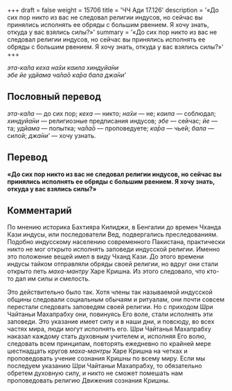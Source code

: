 +++
draft = false
weight = 15706
title = 'ЧЧ Ади 17.126'
description = '«До сих пор никто из вас не следовал религии индусов, но сейчас вы принялись исполнять ее обряды с большим рвением. Я хочу знать, откуда у вас взялись силы?»'
summary = '«До сих пор никто из вас не следовал религии индусов, но сейчас вы принялись исполнять ее обряды с большим рвением. Я хочу знать, откуда у вас взялись силы?»'
+++

_эта-ка̄ла кеха на̄хи каила хиндуйа̄ни  
эбе йе удйама ча̄ла̄о ка̄ра бала джа̄ни’_

## Пословный перевод

_эта_\-_ка̄ла_ — до сих пор; _кеха_ — никто; _на̄хи_ — не; _каила_ — соблюдал; _хиндуйа̄ни_ — религиозные предписания индусов; _эбе_ — сейчас; _йе_ — та; _удйама_ — попытка; _ча̄ла̄о_ — проповедуете; _ка̄ра_ — чьей; _бала_ — силой; _джа̄ни’_ — хочу узнать.

## Перевод

**«До сих пор никто из вас не следовал религии индусов, но сейчас вы принялись исполнять ее обряды с большим рвением. Я хочу знать, откуда у вас взялись силы?»**

## Комментарий

По мнению историка Бахтияра Килиджи, в Бенгалии до времен Чханда Кази индусы, или последователи Вед, подвергались преследованиям. Подобно индусскому населению современного Пакистана, практически никто не мог открыто исполнять заповеди индусской религии. Именно это положение вещей имел в виду Чханд Кази. До этого времени индусы тайком отправляли обряды своей религии, но вдруг они стали открыто петь _маха-мантру_ Харе Кришна. Из этого следовало, что кто-то дал им силы и смелость.

Это действительно было так. Хотя члены так называемой индусской общины следовали социальным обычаям и ритуалам, они почти совсем перестали следовать заповедям своей религии. Но с приходом Шри Чайтаньи Махапрабху они, повинуясь Его воле, стали исполнять эти заповеди. Это указание имеет силу и в наши дни, и повсюду, во всех частях мира, люди могут исполнять его. Шри Чайтанья Махапрабху наказал каждому стать духовным учителем и, исполняя Его волю, следовать всем принципам, повторять ежедневно по крайней мере шестнадцать кругов _маха-мантры_ Харе Кришна на четках и проповедовать учение сознания Кришны по всему миру. Если мы последуем указанию Шри Чайтаньи Махапрабху, то обязательно обретем духовную силу, и никто не сможет помешать нам проповедовать религию Движения сознания Кришны.
